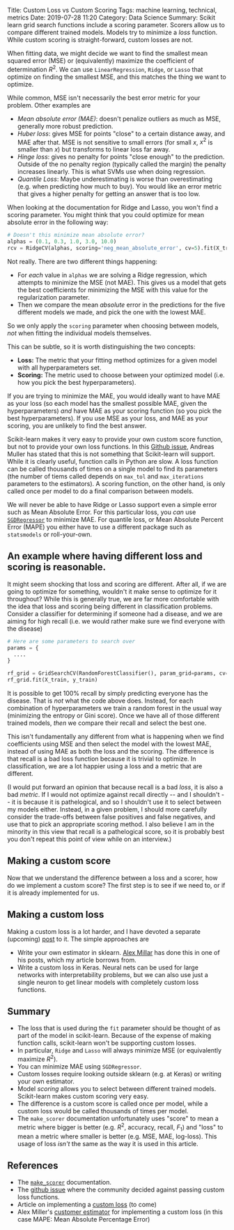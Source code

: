 Title: Custom Loss vs Custom Scoring 
Tags: machine learning, technical, metrics
Date: 2019-07-28 11:20
Category: Data Science
Summary: Scikit learn grid search functions include a scoring parameter. Scorers allow us to compare different trained models. Models try to minimize a _loss_ function. While custom scoring is straight-forward, custom losses are not.

When fitting data, we might decide we want to find the smallest mean squared error (MSE) or (equivalently) maximize the coefficient of determination $R^2$. We can use `LinearRegression`, `Ridge`, or `Lasso` that optimize on finding the smallest MSE, and this matches the thing we want to optimize.

While common, MSE isn't necessarily the best error metric for your problem. Other examples are

* _Mean absolute error (MAE)_: doesn't penalize outliers as much as MSE, generally more robust prediction.
* _Huber loss_: gives MSE for points "close" to a certain distance away, and MAE after that. MSE is not sensitive to small errors (for small $x$, $x^2$ is smaller than $x$) but transforms to linear loss far away.
* _Hinge loss_: gives no penalty for points "close enough" to the prediction. Outside of the no penalty region (typically called the margin) the penalty increases linearly. This is what SVMs use when doing regression.
* _Quantile Loss_: Maybe underestimating is worse than overestimating (e.g. when predicting how much to buy). You would like an error metric that gives a higher penalty for getting an answer that is too low.

When looking at the documentation for Ridge and Lasso, you won't find a scoring parameter. You might think that you could optimize for mean absolute error in the following way:
```python
# Doesn't this minimize mean absolute error?
alphas = (0.1, 0.3, 1.0, 3.0, 10.0)
rcv = RidgeCV(alphas, scoring='neg_mean_absolute_error', cv=5).fit(X_train, y_train)
```
Not really. There are two different things happening:

* For _each_ value in `alphas` we are solving a Ridge regression, which attempts to minimize the MSE (not MAE). This gives us a model that gets the best coefficients for minimizing the MSE with this value for the regularization parameter.
* Then we compare the mean _absolute_ error in the predictions for the five different models we made, and pick the one with the lowest MAE.

So we only apply the `scoring` parameter when choosing between models, _not_ when fitting the individual models themselves.

This can be subtle, so it is worth distinguishing the two concepts:

* __Loss:__ The metric that your fitting method optimizes for a given model with all hyperparameters set.
* __Scoring:__ The metric used to choose between your optimized model (i.e. how you pick the best hyperparameters).

If you are trying to minimize the MAE, you would ideally want to have MAE as your loss (so each model has the smallest possible MAE, given the hyperparameters) _and_ have MAE as your scoring function (so you pick the best hyperparameters). If you use MSE as your loss, and MAE as your scoring, you are unlikely to find the best answer.

Scikit-learn makes it very easy to provide your own custom score function, but not to provide your own loss functions. In this [Github issue](), Andreas Muller has stated that this is not something that Scikit-learn will support. While it is clearly useful, function calls in Python are slow. A loss function can be called thousands of times on a single model to find its parameters (the number of tiems called depends on `max_tol` and `max_iterations` parameters to the estimators). A scoring function, on the other hand, is only called once per model to do a final comparison between models.

We will never be able to have Ridge or Lasso support even a simple error such as Mean Absolute Error. For this particular loss, you _can_ use [`SGDRegressor`](https://scikit-learn.org/stable/modules/generated/sklearn.linear_model.SGDRegressor.html) to minimize MAE. For quantile loss, or Mean Absolute Percent Error (MAPE) you either have to use a different package such as `statsmodels` or roll-your-own.

## An example where having different loss and scoring is reasonable.

It might seem shocking that loss and scoring are different. After all, if we are going to optimize for something, wouldn't it make sense to optimize for it throughout? While this is generally true, we are far more comfortable with the idea that loss and scoring being different in classification problems. Consider a classifier for determining if someone had a disease, and we are aiming for high recall (i.e. we would rather make sure we find everyone with the disease) 
```python
# Here are some parameters to search over
params = {
  ....
}

rf_grid = GridSearchCV(RandomForestClassifier(), param_grid=params, cv=5, scoring='recall')
rf_grid.fit(X_train, y_train)
```

It is possible to get 100% recall by simply predicting everyone has the disease. That is _not_ what the code above does. Instead, for each combination of hyperparameters we train a random forest in the usual way (minimizing the entropy or Gini score). Once we have all of those different trained models, _then_ we compare their recall and select the best one.

This isn't fundamentally any different from what is happening when we find coefficients using MSE and then select the model with the lowest MAE, instead of using MAE as both the loss and the scoring. The difference is that recall is a bad loss function because it is trivial to optimize. In classification, we are a lot happier using a loss and a metric that are different.


(I would put forward an opinion that because recall is a bad _loss_, it is also a bad _metric_. If I would not optimize against recall directly -- and I shouldn't -- it is because it is pathelogical, and so I shouldn't use it to select between my models either. Instead, in a given problem, I should more carefully consider the trade-offs between false positives and false negatives, and use that to pick an appropriate scoring method. I also believe I am in the minority in this view that recall is a pathelogical score, so it is probably best you don't repeat this point of view while on an interview.)


## Making a custom score

Now that we understand the difference between a loss and a scorer, how do we implement a custom score? The first step is to see if we need to, or if it is already implemented for us.

## Making a custom loss

Making a custom loss is a lot harder, and I have devoted a separate (upcoming) [post](/custom_loss.html) to it. The simple approaches are

* Write your own estimator in sklearn. [Alex Millar](https://alex.miller.im/posts/linear-model-custom-loss-function-regularization-python/) has done this in one of his posts, which my article borrows from.
* Write a custom loss in Keras. Neural nets can be used for large networks with interpretability problems, but we can also use just a single neuron to get linear models with completely custom loss functions.

## Summary

* The loss that is used during the `fit` parameter should be thought of as part of the model in scikit-learn. Because of the expense of making function calls, scikit-learn won't be supporting custom losses.
* In particular, `Ridge` and `Lasso` will always minimize MSE (or equivalently maximize $R^2$).
* You can minimize MAE using `SGDRegressor`.
* Custom losses require looking outside sklearn (e.g. at Keras) or writing your own estimator.
* Model _scoring_ allows you to select between different trained models. Scikit-learn makes custom scoring very easy.
* The difference is a custom score is called once per model, while a custom loss would be called thousands of times per model.
* The `make_scorer` documentation unfortunately uses "score" to mean a metric where bigger is better (e.g. $R^2$, accuracy, recall, $F_1$) and "loss" to mean a metric where smaller is better (e.g. MSE, MAE, log-loss). This usage of loss _isn't_ the same as the way it is used in this article.


## References

* The [`make_scorer`](https://scikit-learn.org/stable/modules/generated/sklearn.metrics.make_scorer.html) documentation.
* The [github issue](https://github.com/scikit-learn/scikit-learn/issues/1701) where the community decided against passing custom loss functions.
* Article on implementing a [custom loss](/custom_loss.html) (to come)
* Alex Miller's [customer estimator](https://alex.miller.im/posts/linear-model-custom-loss-function-regularization-python/) for implementing a custom loss (in this case MAPE: Mean Absolute Percentage Error)


